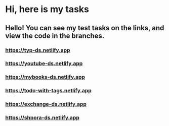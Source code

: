# Hi, here is my tasks 

## Hello! You can see my test tasks on the links, and view the code in the branches.

### https://typ-ds.netlify.app
### https://youtube-ds.netlify.app
### https://mybooks-ds.netlify.app
### https://todo-with-tags.netlify.app
### https://exchange-ds.netlify.app
### https://shpora-ds.netlify.app






